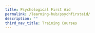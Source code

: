```yaml
---
title: Psychological First Aid
permalink: /learning-hub/psychfirstaid/
description: ""
third_nav_title: Training Courses
---
```

